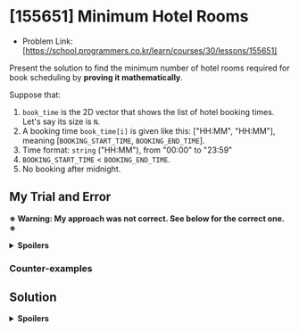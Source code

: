 # [155651] Minimum Hotel Rooms
* Problem Link: [https://school.programmers.co.kr/learn/courses/30/lessons/155651]

Present the solution to find the minimum number of hotel rooms required for book scheduling by **proving it mathematically**.

Suppose that:
1. `book_time` is the 2D vector that shows the list of hotel booking times. Let's say its size is `N`.
2. A booking time `book_time[i]` is given like this: \["HH:MM", "HH:MM"\], meaning \[`BOOKING_START_TIME`, `BOOKING_END_TIME`\].
3. Time format: `string` ("HH:MM"), from "00:00" to "23:59"
4. `BOOKING_START_TIME` < `BOOKING_END_TIME`.
5. No booking after midnight.

## My Trial and Error
**※ Warning: My approach was not correct. See below for the correct one. ※**

<details>
  <summary><b>Spoilers</b></summary>
  
    (Pseudo Code)
    
    answer = 1;
    bool arr[1000][24*60];
  
    for(i=0; i<N; ++i){
        let start = convert_to_minute(book_time[i][0]);
        let end = convert_to_minute(book_time[i][1]) + 10;
        if. end >= 24*60:
            end = 24*60;
        
        let is_filled = true;
        for(j=0; j<answer; ++j){
            for(k=start; k<end; ++k){
                is_filled = true;
                if. arr[j][k] == false: {
                    is_filled = false;
                    break;
                }
                if. is_filled == true:
                break;
            }
        }
        if. is_filled == false:
            ++answer;
        
        for(j=start; j<end; ++j){
            arr[answer-1][j] = true;
        }
    }
                            
    return answer;
</details>

### Counter-examples
  
## Solution
<details>
  <summary><b>Spoilers</b></summary>
  This kind of problem is called <b>"Interval Partitioning"</b>, and its solution is <b>Greedy Algorithm</b>.

There is one thing to add to my trial: we should sort all `book_time`s by its `BOOKING_START_TIME`, in ascending order. It will prevent the counter-examples.
  
### Proof for Greedy Algorithm
How can we prove that greedy algorithm for interval partitioning is optimal?
</details>
